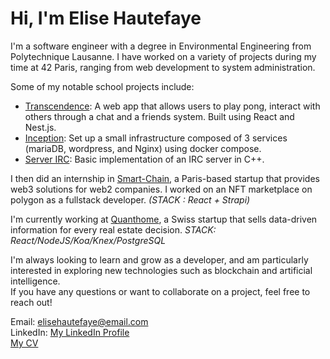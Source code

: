 # Hi, I'm Elise Hautefaye
I'm a software engineer with a degree in Environmental Engineering from Polytechnique Lausanne. I have worked on a variety of projects during my time at 42 Paris, ranging from web development to system administration.

Some of my notable school projects include:
- [Transcendence](https://github.com/ehautefa/42-2022-transcendence): A web app that allows users to play pong, interact with others through a chat and a friends system. Built using React and Nest.js.
- [Inception](https://github.com/ehautefa/Inception): Set up a small infrastructure composed of 3 services (mariaDB, wordpress, and Nginx) using docker compose.
- [Server IRC](https://github.com/ehautefa/IRC_server):   Basic implementation of an IRC server in C++.

I then did an internship in [Smart-Chain](https://www.smart-chain.fr/), a Paris-based startup that provides web3 solutions for web2 companies. I worked on an NFT marketplace on polygon as a fullstack developer. _(STACK : React + Strapi)_

I'm currently working at [Quanthome](https://www.quanthome.com/), a Swiss startup that sells data-driven information for every real estate decision. _STACK: React/NodeJS/Koa/Knex/PostgreSQL_


I'm always looking to learn and grow as a developer, and am particularly interested in exploring new technologies such as blockchain and artificial intelligence.  
If you have any questions or want to collaborate on a project, feel free to reach out!

Email: elisehautefaye@email.com   
LinkedIn: [My LinkedIn Profile](https://www.linkedin.com/in/elise-hautefaye-29198a144/)  
[My CV](https://github.com/ehautefa/ehautefa/files/10344275/Elise%2BHautefaye.pdf)
